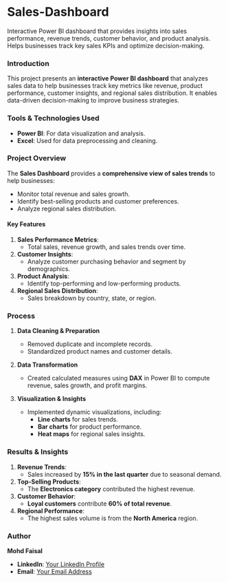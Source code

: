 # Sales-Dashboard
Interactive Power BI dashboard that provides insights into sales performance, revenue trends, customer behavior, and product analysis. Helps businesses track key sales KPIs and optimize decision-making.

### **Introduction**  
This project presents an **interactive Power BI dashboard** that analyzes sales data to help businesses track key metrics like revenue, product performance, customer insights, and regional sales distribution. It enables data-driven decision-making to improve business strategies.

### **Tools & Technologies Used**  
- **Power BI**: For data visualization and analysis.  
- **Excel**: Used for data preprocessing and cleaning.  

### **Project Overview**  
The **Sales Dashboard** provides a **comprehensive view of sales trends** to help businesses:  
- Monitor total revenue and sales growth.  
- Identify best-selling products and customer preferences.  
- Analyze regional sales distribution.  

#### **Key Features**  
1. **Sales Performance Metrics**:  
   - Total sales, revenue growth, and sales trends over time.  
2. **Customer Insights**:  
   - Analyze customer purchasing behavior and segment by demographics.  
3. **Product Analysis**:  
   - Identify top-performing and low-performing products.  
4. **Regional Sales Distribution**:  
   - Sales breakdown by country, state, or region.  

### **Process**
1. **Data Cleaning & Preparation**  
   - Removed duplicate and incomplete records.  
   - Standardized product names and customer details.  

2. **Data Transformation**  
   - Created calculated measures using **DAX** in Power BI to compute revenue, sales growth, and profit margins.  

3. **Visualization & Insights**  
   - Implemented dynamic visualizations, including:  
     - **Line charts** for sales trends.  
     - **Bar charts** for product performance.  
     - **Heat maps** for regional sales insights.  

### **Results & Insights**  
1. **Revenue Trends**:  
   - Sales increased by **15% in the last quarter** due to seasonal demand.  
2. **Top-Selling Products**:  
   - The **Electronics category** contributed the highest revenue.  
3. **Customer Behavior**:  
   - **Loyal customers** contribute **60% of total revenue**.  
4. **Regional Performance**:  
   - The highest sales volume is from the **North America** region.  

### **Author**  
**Mohd Faisal**  
- **LinkedIn**: [Your LinkedIn Profile](#)  
- **Email**: [Your Email Address](#)  
